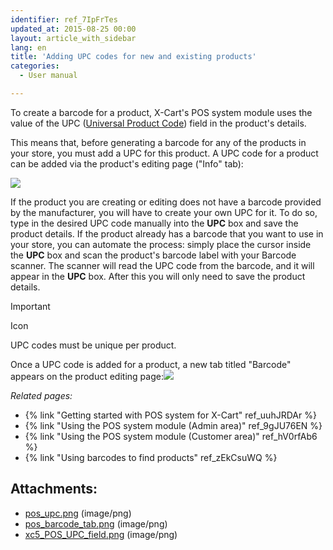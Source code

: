 ```yaml
---
identifier: ref_7IpFrTes
updated_at: 2015-08-25 00:00
layout: article_with_sidebar
lang: en
title: 'Adding UPC codes for new and existing products'
categories:
  - User manual

---
```



To create a barcode for a product, X-Cart's POS system module uses the value of the UPC ([Universal Product Code](http://en.wikipedia.org/wiki/Universal_Product_Code)) field in the product's details.

This means that, before generating a barcode for any of the products in your store, you must add a UPC for this product. A UPC code for a product can be added via the product's editing page ("Info" tab):

![]({{site.baseurl}}/attachments/7504429/8719206.png)

If the product you are creating or editing does not have a barcode provided by the manufacturer, you will have to create your own UPC for it. To do so, type in the desired UPC code manually into the **UPC** box and save the product details. If the product already has a barcode that you want to use in your store, you can automate the process: simply place the cursor inside the **UPC** box and scan the product's barcode label with your Barcode scanner. The scanner will read the UPC code from the barcode, and it will appear in the **UPC** box. After this you will only need to save the product details.

Important

Icon

UPC codes must be unique per product.

Once a UPC code is added for a product, a new tab titled "Barcode" appears on the product editing page:![]({{site.baseurl}}/attachments/7504429/7602274.png) 

_Related pages:_

*   {% link "Getting started with POS system for X-Cart" ref_uuhJRDAr %}
*   {% link "Using the POS system module (Admin area)" ref_9gJU76EN %}
*   {% link "Using the POS system module (Customer area)" ref_hV0rfAb6 %}
*   {% link "Using barcodes to find products" ref_zEkCsuWQ %}

## Attachments:

* [pos_upc.png]({{site.baseurl}}/attachments/7504429/7602273.png) (image/png)
* [pos_barcode_tab.png]({{site.baseurl}}/attachments/7504429/7602274.png) (image/png)
* [xc5_POS_UPC_field.png]({{site.baseurl}}/attachments/7504429/8719206.png) (image/png)